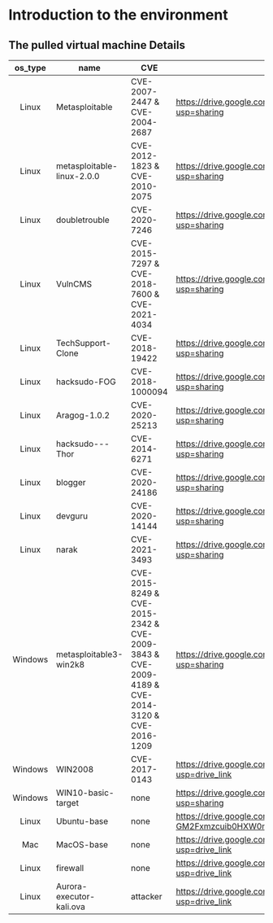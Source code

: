 # Introduction to the environment

## The pulled virtual machine Details

| os_type | name | CVE | download_url |
|:--:|----|----|----|
| Linux | Metasploitable | CVE-2007-2447 & CVE-2004-2687 | https://drive.google.com/file/d/1b2WujghpCcGOtjMmi98dhgVca1Pujzn7/view?usp=sharing |
| Linux | metasploitable-linux-2.0.0 | CVE-2012-1823 & CVE-2010-2075 | https://drive.google.com/file/d/1e-wXMpnQPNEED9ouXXDVjo_Fjk4qDSRO/view?usp=sharing |
| Linux | doubletrouble | CVE-2020-7246 | https://drive.google.com/file/d/1lY1xGt_JDm2eqPNIrJIUuNcUCT1RmmC-/view?usp=sharing |
| Linux | VulnCMS | CVE-2015-7297 & CVE-2018-7600 & CVE-2021-4034 | https://drive.google.com/file/d/1dWc9EzfEf02Urk6-Z_mefzLRL3cX4e0r/view?usp=sharing |
| Linux | TechSupport-Clone | CVE-2018-19422 | https://drive.google.com/file/d/1K5NKtJ3eL1T5q5_P0y_DRsXuxd60kJam/view?usp=sharing |
| Linux | hacksudo-FOG | CVE-2018-1000094 | https://drive.google.com/file/d/1d6zHEu_lPigzkd5A8ZxQqcNhqwgpaJVv/view?usp=sharing |
| Linux | Aragog-1.0.2 | CVE-2020-25213 | https://drive.google.com/file/d/1nj0RMxUL0SpZtMKKwMbnqDmNmT9lir2K/view?usp=sharing |
| Linux | hacksudo---Thor | CVE-2014-6271 | https://drive.google.com/file/d/1jJ4YGa_BQezQEkrFDEAQugCZZVmglhg-/view?usp=sharing |
| Linux | blogger | CVE-2020-24186 | https://drive.google.com/file/d/1fjUTVTjSCTnEDNsHBpPiKNb0YPzhGEx4/view?usp=sharing |
| Linux | devguru | CVE-2020-14144 | https://drive.google.com/file/d/1yMomEC_NGjW55ljwg7vN12e4lohhihGd/view?usp=sharing |
| Linux | narak | CVE-2021-3493 | https://drive.google.com/file/d/1OBpUaaMnZXbQWUinWp2ph-G_eRwYCRrk/view?usp=sharing |
| Windows | metasploitable3-win2k8 | CVE-2015-8249 & CVE-2015-2342 & CVE-2009-3843 & CVE-2009-4189 & CVE-2014-3120 & CVE-2016-1209 | https://drive.google.com/file/d/11NlODP-LUggcyXOGY8hH-fV8348noEDk/view?usp=sharing |
| Windows | WIN2008 | CVE-2017-0143 | https://drive.google.com/file/d/1aEJNDfHjkGADSjY8ZAB1e2tAGDVKe8Wp/view?usp=drive_link |
| Windows | WIN10-basic-target | none | https://drive.google.com/file/d/1D8f3XxdUeNbkA3Q8MwJmBjVON42qaBRH/view?usp=sharing |
| Linux | Ubuntu-base | none | https://drive.google.com/file/d/1Qwj9qHnEN6Lu-GM2Fxmzcuib0HXW0mA-/view?usp=drive_link |
| Mac | MacOS-base | none | https://drive.google.com/file/d/1L8eseU5HyhaYJ9sPl9EVHcoMxSKg6EqS/view?usp=drive_link |
| Linux | firewall | none | https://drive.google.com/file/d/1WYPeevEugDit_YH12G3XJqFuwi-h21nd/view?usp=drive_link|
| Linux | Aurora-executor-kali.ova | attacker | https://drive.google.com/file/d/1FCBZtsHM363eWor1xep4CzfNtMSio-RS/view?usp=drive_link |




















